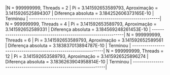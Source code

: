 |N = 999999999, Threads = 2					|
Pi = 3.141592653589793, Aproximação = 3.1415926525894307	|
Diferença absoluta = 3.184252606373165E-10			|
Terminou							|
----------------------------------------------------------------|
N = 999999999, Threads = 4					|
Pi = 3.141592653589793, Aproximação = 3.141592652589331		|
Diferença absoluta = 3.184569248261453E-10			|
----------------------------------------------------------------|
N = 999999999, Threads = 6					|
Pi = 3.141592653589793, Aproximação = 3.141592652589561		|
Diferença absoluta = 3.183837013894787E-10			|
Terminou							|
----------------------------------------------------------------|
N = 999999999, Threads = 12					|
Pi = 3.141592653589793, Aproximação = 3.1415926525896274	|	
Diferença absoluta = 3.1836263904958814E-10			|
Terminou							|
----------------------------------------------------------------|
